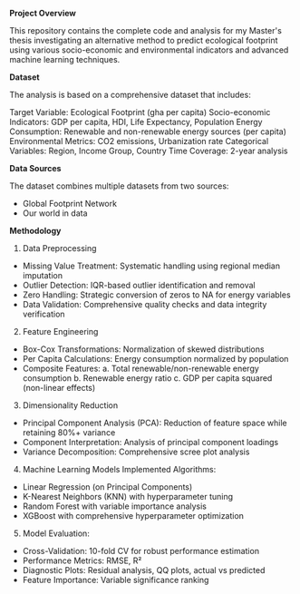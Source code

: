 **Project Overview**

This repository contains the complete code and analysis for my Master's thesis investigating an alternative method to predict ecological footprint using various socio-economic and environmental indicators and advanced machine learning techniques.

**Dataset**

The analysis is based on a comprehensive dataset that includes:

Target Variable: Ecological Footprint (gha per capita)
Socio-economic Indicators: GDP per capita, HDI, Life Expectancy, Population
Energy Consumption: Renewable and non-renewable energy sources (per capita)
Environmental Metrics: CO2 emissions, Urbanization rate
Categorical Variables: Region, Income Group, Country
Time Coverage: 2-year analysis

**Data Sources**

The dataset combines multiple datasets from two sources:
- Global Footprint Network
- Our world in data

**Methodology**

1. Data Preprocessing

- Missing Value Treatment: Systematic handling using regional median imputation
- Outlier Detection: IQR-based outlier identification and removal
- Zero Handling: Strategic conversion of zeros to NA for energy variables
- Data Validation: Comprehensive quality checks and data integrity verification

2. Feature Engineering

- Box-Cox Transformations: Normalization of skewed distributions
- Per Capita Calculations: Energy consumption normalized by population
- Composite Features:
a. Total renewable/non-renewable energy consumption
b. Renewable energy ratio
c. GDP per capita squared (non-linear effects)



3. Dimensionality Reduction

- Principal Component Analysis (PCA): Reduction of feature space while retaining 80%+ variance
- Component Interpretation: Analysis of principal component loadings
- Variance Decomposition: Comprehensive scree plot analysis

4. Machine Learning Models
Implemented Algorithms:

- Linear Regression (on Principal Components)
- K-Nearest Neighbors (KNN) with hyperparameter tuning
- Random Forest with variable importance analysis
- XGBoost with comprehensive hyperparameter optimization

5. Model Evaluation:

- Cross-Validation: 10-fold CV for robust performance estimation
- Performance Metrics: RMSE, R²
- Diagnostic Plots: Residual analysis, QQ plots, actual vs predicted
- Feature Importance: Variable significance ranking
